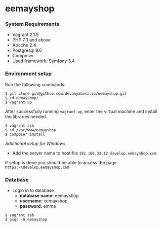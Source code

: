 # eemayshop

### System Requirements

- Vagrant 2.1.5
- PHP 7.3 and above
- Apache 2.4
- Postgresql 9.6
- Composer
- Used framework: Symfony 3.4

### Environment setup

Run the following commands:

```
$ git clone git@github.com:devanyabasilio/eemayshop.git
$ cd eemayshop/
$ vagrant up
```

After successfully running `vagrant up`, enter the virtual machine and install the libraries needed

```
$ vagrant ssh
$ cd /var/www/eemayshop
$ composer install
```

*Additional setup for Windows*

- Add the server name to host file
`192.168.33.12 develop.eemayshop.com`


If setup is done you should be able to access the page `https:\\develop.eemayshop.com`

### Database

- Login in to database
  - **database name:** eemayshop
  - **username:** eemayshop
  - **password:** emma

```
$ vagrant ssh
$ psql -U eemayshop
```
